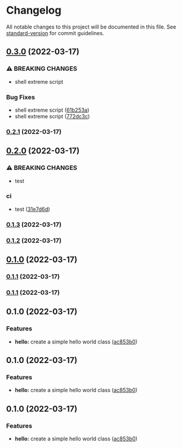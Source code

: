 # Changelog

All notable changes to this project will be documented in this file. See [standard-version](https://github.com/conventional-changelog/standard-version) for commit guidelines.

## [0.3.0](https://github.com/Sovenique/java-maven-standard-version-sample/compare/v0.2.1...v0.3.0) (2022-03-17)


### ⚠ BREAKING CHANGES

* shell extreme script

### Bug Fixes

* shell extreme script ([61b253a](https://github.com/Sovenique/java-maven-standard-version-sample/commit/61b253a43fb8574f0ff8e38364edf1852a491167))
* shell extreme script ([772dc3c](https://github.com/Sovenique/java-maven-standard-version-sample/commit/772dc3c94044fd9e4635555fa3486a38984de0c9))

### [0.2.1](https://github.com/Sovenique/java-maven-standard-version-sample/compare/v0.2.0...v0.2.1) (2022-03-17)

## [0.2.0](https://github.com/Sovenique/java-maven-standard-version-sample/compare/v0.1.3...v0.2.0) (2022-03-17)


### ⚠ BREAKING CHANGES

* test

### ci

* test ([31e7d6d](https://github.com/Sovenique/java-maven-standard-version-sample/commit/31e7d6d41838d4c3f89b91a97113cb4d391f6908))

### [0.1.3](https://github.com/Sovenique/java-maven-standard-version-sample/compare/v0.1.2...v0.1.3) (2022-03-17)

### [0.1.2](https://github.com/Sovenique/java-maven-standard-version-sample/compare/v0.1.1...v0.1.2) (2022-03-17)

## [0.1.0](https://github.com/Sovenique/java-maven-standard-version-sample/compare/v0.1.1...v0.1.0) (2022-03-17)

### [0.1.1](https://github.com/Sovenique/java-maven-standard-version-sample/compare/v0.1.0...v0.1.1) (2022-03-17)

### [0.1.1](https://github.com/Sovenique/java-maven-standard-version-sample/compare/v0.1.0...v0.1.1) (2022-03-17)

## 0.1.0 (2022-03-17)


### Features

* **hello:** create a simple hello world class ([ac853b0](https://github.com/Sovenique/java-maven-standard-version-sample/commit/ac853b02cfc64e8513d57cefd74d0ad2d80e59e9))

## 0.1.0 (2022-03-17)


### Features

* **hello:** create a simple hello world class ([ac853b0](https://github.com/Sovenique/java-maven-standard-version-sample/commit/ac853b02cfc64e8513d57cefd74d0ad2d80e59e9))

## 0.1.0 (2022-03-17)


### Features

* **hello:** create a simple hello world class ([ac853b0](https://github.com/Sovenique/java-maven-standard-version-sample/commit/ac853b02cfc64e8513d57cefd74d0ad2d80e59e9))
